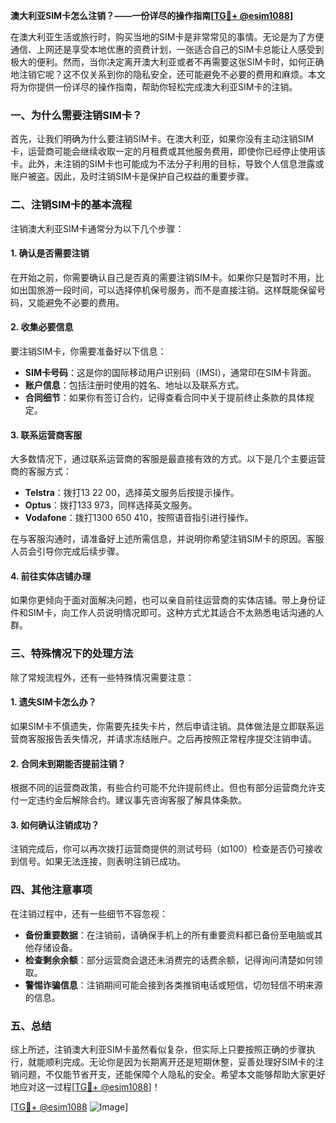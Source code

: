 **澳大利亚SIM卡怎么注销？——一份详尽的操作指南[[TG💪+ @esim1088](https://t.me/s/esim1088)]**

在澳大利亚生活或旅行时，购买当地的SIM卡是非常常见的事情。无论是为了方便通信、上网还是享受本地优惠的资费计划，一张适合自己的SIM卡总能让人感受到极大的便利。然而，当你决定离开澳大利亚或者不再需要这张SIM卡时，如何正确地注销它呢？这不仅关系到你的隐私安全，还可能避免不必要的费用和麻烦。本文将为你提供一份详尽的操作指南，帮助你轻松完成澳大利亚SIM卡的注销。

### 一、为什么需要注销SIM卡？

首先，让我们明确为什么要注销SIM卡。在澳大利亚，如果你没有主动注销SIM卡，运营商可能会继续收取一定的月租费或其他服务费用，即使你已经停止使用该卡。此外，未注销的SIM卡也可能成为不法分子利用的目标，导致个人信息泄露或账户被盗。因此，及时注销SIM卡是保护自己权益的重要步骤。

### 二、注销SIM卡的基本流程

注销澳大利亚SIM卡通常分为以下几个步骤：

#### 1. 确认是否需要注销

在开始之前，你需要确认自己是否真的需要注销SIM卡。如果你只是暂时不用，比如出国旅游一段时间，可以选择停机保号服务，而不是直接注销。这样既能保留号码，又能避免不必要的费用。

#### 2. 收集必要信息

要注销SIM卡，你需要准备好以下信息：
- **SIM卡号码**：这是你的国际移动用户识别码（IMSI），通常印在SIM卡背面。
- **账户信息**：包括注册时使用的姓名、地址以及联系方式。
- **合同细节**：如果你有签订合约，记得查看合同中关于提前终止条款的具体规定。

#### 3. 联系运营商客服

大多数情况下，通过联系运营商的客服是最直接有效的方式。以下是几个主要运营商的客服方式：

- **Telstra**：拨打13 22 00，选择英文服务后按提示操作。
- **Optus**：拨打133 973，同样选择英文服务。
- **Vodafone**：拨打1300 650 410，按照语音指引进行操作。

在与客服沟通时，请准备好上述所需信息，并说明你希望注销SIM卡的原因。客服人员会引导你完成后续步骤。

#### 4. 前往实体店铺办理

如果你更倾向于面对面解决问题，也可以亲自前往运营商的实体店铺。带上身份证件和SIM卡，向工作人员说明情况即可。这种方式尤其适合不太熟悉电话沟通的人群。

### 三、特殊情况下的处理方法

除了常规流程外，还有一些特殊情况需要注意：

#### 1. 遗失SIM卡怎么办？

如果SIM卡不慎遗失，你需要先挂失卡片，然后申请注销。具体做法是立即联系运营商客服报告丢失情况，并请求冻结账户。之后再按照正常程序提交注销申请。

#### 2. 合同未到期能否提前注销？

根据不同的运营商政策，有些合约可能不允许提前终止。但也有部分运营商允许支付一定违约金后解除合约。建议事先咨询客服了解具体条款。

#### 3. 如何确认注销成功？

注销完成后，你可以再次拨打运营商提供的测试号码（如100）检查是否仍可接收到信号。如果无法连接，则表明注销已成功。

### 四、其他注意事项

在注销过程中，还有一些细节不容忽视：

- **备份重要数据**：在注销前，请确保手机上的所有重要资料都已备份至电脑或其他存储设备。
- **检查剩余余额**：部分运营商会退还未消费完的话费余额，记得询问清楚如何领取。
- **警惕诈骗信息**：注销期间可能会接到各类推销电话或短信，切勿轻信不明来源的信息。

### 五、总结

综上所述，注销澳大利亚SIM卡虽然看似复杂，但实际上只要按照正确的步骤执行，就能顺利完成。无论你是因为长期离开还是短期休整，妥善处理好SIM卡的注销问题，不仅能节省开支，还能保障个人隐私的安全。希望本文能够帮助大家更好地应对这一过程[[TG💪+ @esim1088](https://t.me/s/esim1088)]！

[[TG💪+ @esim1088](https://t.me/s/esim1088) ![Image](https://i.postimg.cc/4NQfJmqS/Snipaste-2025-05-13-00-14-12.png)]